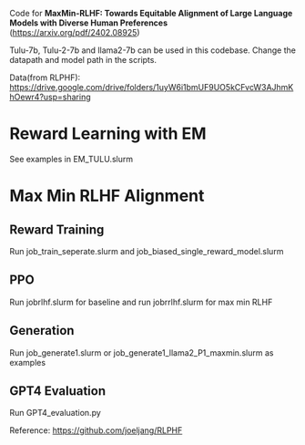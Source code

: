 Code for **MaxMin-RLHF: Towards Equitable Alignment of Large Language Models with Diverse Human Preferences** (https://arxiv.org/pdf/2402.08925)

Tulu-7b, Tulu-2-7b and llama2-7b can be used in this codebase. Change the datapath and model path in the scripts.

Data(from RLPHF): https://drive.google.com/drive/folders/1uyW6i1bmUF9UO5kCFvcW3AJhmKhOewr4?usp=sharing

# Reward Learning with EM

See examples in EM_TULU.slurm

# Max Min RLHF Alignment
## Reward Training
Run job_train_seperate.slurm and job_biased_single_reward_model.slurm
## PPO
Run jobrlhf.slurm for baseline and run jobrrlhf.slurm for max min RLHF 
## Generation
Run job_generate1.slurm or job_generate1_llama2_P1_maxmin.slurm as examples
## GPT4 Evaluation
Run GPT4_evaluation.py

Reference: https://github.com/joeljang/RLPHF
